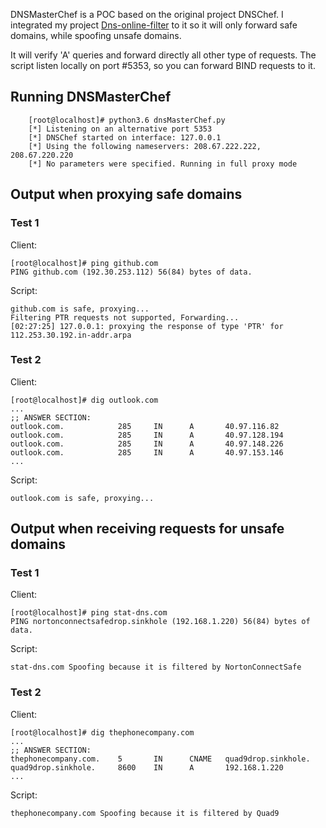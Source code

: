

DNSMasterChef is a POC based on the original project DNSChef. I integrated my project [Dns-online-filter](https://github.com/NavyTitanium/Dns-online-filter) to it so it will only forward safe domains, while spoofing unsafe domains.

It will verify 'A' queries and forward directly all other type of requests. The script listen locally on port #5353, so you can forward BIND requests to it.

## Running DNSMasterChef
```
    [root@localhost]# python3.6 dnsMasterChef.py
    [*] Listening on an alternative port 5353
    [*] DNSChef started on interface: 127.0.0.1 
    [*] Using the following nameservers: 208.67.222.222, 208.67.220.220
    [*] No parameters were specified. Running in full proxy mode
```
## Output when proxying safe domains
### Test 1
Client:
```
[root@localhost]# ping github.com
PING github.com (192.30.253.112) 56(84) bytes of data.
```
Script:
```
github.com is safe, proxying...
Filtering PTR requests not supported, Forwarding...
[02:27:25] 127.0.0.1: proxying the response of type 'PTR' for 112.253.30.192.in-addr.arpa
```
### Test 2
Client:
```
[root@localhost]# dig outlook.com
...
;; ANSWER SECTION:
outlook.com.            285     IN      A       40.97.116.82
outlook.com.            285     IN      A       40.97.128.194
outlook.com.            285     IN      A       40.97.148.226
outlook.com.            285     IN      A       40.97.153.146
...
```
Script:
```
outlook.com is safe, proxying...
```
## Output when receiving requests for unsafe domains
### Test 1
Client:
```
[root@localhost]# ping stat-dns.com
PING nortonconnectsafedrop.sinkhole (192.168.1.220) 56(84) bytes of data.
```
Script:
```
stat-dns.com Spoofing because it is filtered by NortonConnectSafe
```
### Test 2
Client:
```
[root@localhost]# dig thephonecompany.com
...
;; ANSWER SECTION:
thephonecompany.com.    5       IN      CNAME   quad9drop.sinkhole.
quad9drop.sinkhole.     8600    IN      A       192.168.1.220
...
```
Script:
```
thephonecompany.com Spoofing because it is filtered by Quad9
```


